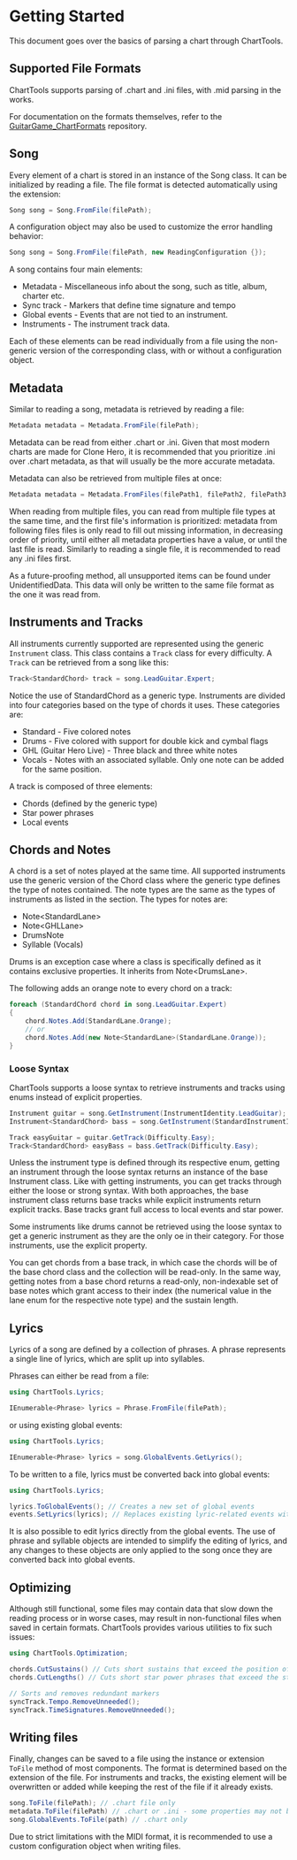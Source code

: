 # Getting Started

This document goes over the basics of parsing a chart through ChartTools.

## Supported File Formats

ChartTools supports parsing of .chart and .ini files, with .mid parsing in the works.

For documentation on the formats themselves, refer to the [GuitarGame_ChartFormats](https://github.com/TheNathannator/GuitarGame_ChartFormats) repository.

## Song

Every element of a chart is stored in an instance of the Song class. It can be initialized by reading a file. The file format is detected automatically using the extension:

```c#
Song song = Song.FromFile(filePath);
```

A configuration object may also be used to customize the error handling behavior:

```c#
Song song = Song.FromFile(filePath, new ReadingConfiguration {});
```

A song contains four main elements:

- Metadata - Miscellaneous info about the song, such as title, album, charter etc.
- Sync track - Markers that define time signature and tempo
- Global events - Events that are not tied to an instrument.
- Instruments - The instrument track data.

Each of these elements can be read individually from a file using the non-generic version of the corresponding class, with or without a configuration object.

## Metadata

Similar to reading a song, metadata is retrieved by reading a file:

```c#
Metadata metadata = Metadata.FromFile(filePath);
```

Metadata can be read from either .chart or .ini. Given that most modern charts are made for Clone Hero, it is recommended that you prioritize .ini over .chart metadata, as that will usually be the more accurate metadata.

Metadata can also be retrieved from multiple files at once:

```c#
Metadata metadata = Metadata.FromFiles(filePath1, filePath2, filePath3...);
```

When reading from multiple files, you can read from multiple file types at the same time, and the first file's information is prioritized: metadata from following files files is only read to fill out missing information, in decreasing order of priority, until either all metadata properties have a value, or until the last file is read. Similarly to reading a single file, it is recommended to read any .ini files first.

As a future-proofing method, all unsupported items can be found under UnidentifiedData. This data will only be written to the same file format as the one it was read from.

## Instruments and Tracks

All instruments currently supported are represented using the generic `Instrument` class. This class contains a `Track` class for every difficulty. A `Track` can be retrieved from a song like this:

```c#
Track<StandardChord> track = song.LeadGuitar.Expert;
```

Notice the use of StandardChord as a generic type. Instruments are divided into four categories based on the type of chords it uses. These categories are:

- Standard - Five colored notes
- Drums - Five colored with support for double kick and cymbal flags
- GHL (Guitar Hero Live) - Three black and three white notes
- Vocals - Notes with an associated syllable. Only one note can be added for the same position.

A track is composed of three elements:

- Chords (defined by the generic type)
- Star power phrases
- Local events

## Chords and Notes

A chord is a set of notes played at the same time. All supported instruments use the generic version of the Chord class where the generic type defines the type of notes contained. The note types are the same as the types of instruments as listed in the section. The types for notes are:

- Note\<StandardLane\>
- Note\<GHLLane\>
- DrumsNote
- Syllable (Vocals)

Drums is an exception case where a class is specifically defined as it contains exclusive properties. It inherits from Note\<DrumsLane>.

The following adds an orange note to every chord on a track:

```c#
foreach (StandardChord chord in song.LeadGuitar.Expert)
{
    chord.Notes.Add(StandardLane.Orange);
    // or
    chord.Notes.Add(new Note<StandardLane>(StandardLane.Orange));
}
```

### Loose Syntax

ChartTools supports a loose syntax to retrieve instruments and tracks using enums instead of explicit properties.

```C#
Instrument guitar = song.GetInstrument(InstrumentIdentity.LeadGuitar);
Instrument<StandardChord> bass = song.GetInstrument(StandardInstrumentIdentity.Bass);

Track easyGuitar = guitar.GetTrack(Difficulty.Easy);
Track<StandardChord> easyBass = bass.GetTrack(Difficulty.Easy);
```

Unless the instrument type is defined through its respective enum, getting an instrument through the loose syntax returns an instance of the base Instrument class. Like with getting instruments, you can get tracks through either the loose or strong syntax. With both approaches, the base instrument class returns base tracks while explicit instruments return explicit tracks. Base tracks grant full access to local events and star power.

Some instruments like drums cannot be retrieved using the loose syntax to get a generic instrument as they are the only oe in their category. For those instruments, use the explicit property.

You can get chords from a base track, in which case the chords will be of the base chord class and the collection will be read-only. In the same way, getting notes from a base chord returns a read-only, non-indexable set of base notes which grant access to their index (the numerical value in the lane enum for the respective note type) and the sustain length.

## Lyrics

Lyrics of a song are defined by a collection of phrases. A phrase represents a single line of lyrics, which are split up into syllables.

Phrases can either be read from a file:

```c#
using ChartTools.Lyrics;

IEnumerable<Phrase> lyrics = Phrase.FromFile(filePath);
```

or using existing global events:

```c#
using ChartTools.Lyrics;

IEnumerable<Phrase> lyrics = song.GlobalEvents.GetLyrics();
```

To be written to a file, lyrics must be converted back into global events:

```c#
using ChartTools.Lyrics;

lyrics.ToGlobalEvents(); // Creates a new set of global events
events.SetLyrics(lyrics); // Replaces existing lyric-related events with new events making up the phrases
```

It is also possible to edit lyrics directly from the global events. The use of phrase and syllable objects are intended to simplify the editing of lyrics, and any changes to these objects are only applied to the song once they are converted back into global events.

## Optimizing

Although still functional, some files may contain data that slow down the reading process or in worse cases, may result in non-functional files when saved in certain formats. ChartTools provides various utilities to fix such issues:

```c#
using ChartTools.Optimization;

chords.CutSustains() // Cuts short sustains that exceed the position of the next identical note
chords.CutLengths() // Cuts short star power phrases that exceed the start of the next phrase

// Sorts and removes redundant markers
syncTrack.Tempo.RemoveUnneeded();
syncTrack.TimeSignatures.RemoveUnneeded();
```

## Writing files

Finally, changes can be saved to a file using the instance or extension `ToFile` method of most components. The format is determined based on the extension of the file. For instruments and tracks, the existing element will be overwritten or added while keeping the rest of the file if it already exists.

```c#
song.ToFile(filePath); // .chart file only
metadata.ToFile(filePath) // .chart or .ini - some properties may not be written depending on the output format
song.GlobalEvents.ToFile(path) // .chart only
```

Due to strict limitations with the MIDI format, it is recommended to use a custom configuration object when writing files.

